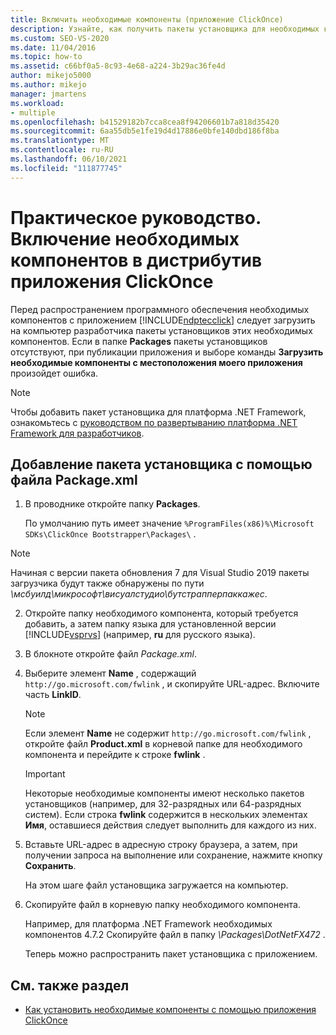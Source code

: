 ```yaml
---
title: Включить необходимые компоненты (приложение ClickOnce)
description: Узнайте, как получить пакеты установщика для необходимых компонентов для распространения приложения ClickOnce для компьютера разработчика.
ms.custom: SEO-VS-2020
ms.date: 11/04/2016
ms.topic: how-to
ms.assetid: c66bf0a5-8c93-4e68-a224-3b29ac36fe4d
author: mikejo5000
ms.author: mikejo
manager: jmartens
ms.workload:
- multiple
ms.openlocfilehash: b41529182b7cca8cea8f94206601b7a818d35420
ms.sourcegitcommit: 6aa55db5e1fe19d4d17886e0bfe140dbd186f8ba
ms.translationtype: MT
ms.contentlocale: ru-RU
ms.lasthandoff: 06/10/2021
ms.locfileid: "111877745"
---
```

# <a name="how-to-include-prerequisites-with-a-clickonce-application"></a>Практическое руководство. Включение необходимых компонентов в дистрибутив приложения ClickOnce
Перед распространением программного обеспечения необходимых компонентов с приложением [!INCLUDE[ndptecclick](../deployment/includes/ndptecclick_md.md)] следует загрузить на компьютер разработчика пакеты установщиков этих необходимых компонентов. Если в папке **Packages** пакеты установщиков отсутствуют, при публикации приложения и выборе команды **Загрузить необходимые компоненты с местоположения моего приложения** произойдет ошибка.

> [!NOTE]
> Чтобы добавить пакет установщика для платформа .NET Framework, ознакомьтесь с [руководством по развертыванию платформа .NET Framework для разработчиков](/dotnet/framework/deployment/deployment-guide-for-developers).

## <a name="to-add-an-installer-package-by-using-packagexml"></a><a name="Package"></a> Добавление пакета установщика с помощью файла Package.xml

1. В проводнике откройте папку **Packages**.

    По умолчанию путь имеет значение `%ProgramFiles(x86)%\Microsoft SDKs\ClickOnce Bootstrapper\Packages\` .

>[!NOTE]
> Начиная с версии пакета обновления 7 для Visual Studio 2019 пакеты загрузчика будут также обнаружены по пути *<VS Install Path> \мсбуилд\микрософт\висуалстудио\бутстрапперпаккажес*.

2. Откройте папку необходимого компонента, который требуется добавить, а затем папку языка для установленной версии [!INCLUDE[vsprvs](../code-quality/includes/vsprvs_md.md)] (например, **ru** для русского языка).

3. В блокноте откройте файл *Package.xml*.

4. Выберите элемент **Name** , содержащий `http://go.microsoft.com/fwlink` , и скопируйте URL-адрес. Включите часть **LinkID**.

   > [!NOTE]
   > Если элемент **Name** не содержит `http://go.microsoft.com/fwlink` , откройте файл **Product.xml** в корневой папке для необходимого компонента и перейдите к строке **fwlink** .

   > [!IMPORTANT]
   > Некоторые необходимые компоненты имеют несколько пакетов установщиков (например, для 32-разрядных или 64-разрядных систем). Если строка **fwlink** содержится в нескольких элементах **Имя**, оставшиеся действия следует выполнить для каждого из них.

5. Вставьте URL-адрес в адресную строку браузера, а затем, при получении запроса на выполнение или сохранение, нажмите кнопку **Сохранить**.

    На этом шаге файл установщика загружается на компьютер.

6. Скопируйте файл в корневую папку необходимого компонента.

    Например, для платформа .NET Framework необходимых компонентов 4.7.2 Скопируйте файл в папку *\Packages\DotNetFX472* .

    Теперь можно распространить пакет установщика с приложением.

## <a name="see-also"></a>См. также раздел
- [Как установить необходимые компоненты с помощью приложения ClickOnce](../deployment/how-to-install-prerequisites-with-a-clickonce-application.md)
